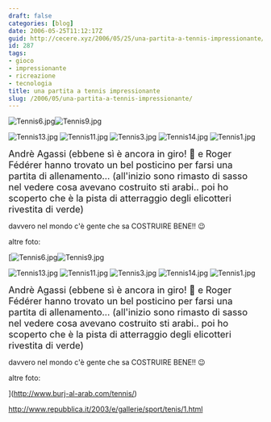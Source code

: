 ```yaml
---
draft: false
categories: [blog]
date: 2006-05-25T11:12:17Z
guid: http://cecere.xyz/2006/05/25/una-partita-a-tennis-impressionante/
id: 287
tags:
- gioco
- impressionante
- ricreazione
- tecnologia
title: una partita a tennis impressionante
slug: /2006/05/una-partita-a-tennis-impressionante/
---
```


<img id="image282" alt="Tennis6.jpg" src="http://cecere.xyz/wp-content/uploads/sites/3/2006/05/Tennis6.jpg" /><img id="image286" alt="Tennis9.jpg" src="http://cecere.xyz/wp-content/uploads/sites/3/2006/05/Tennis9.jpg" />

<img id="image284" alt="Tennis13.jpg" src="http://cecere.xyz/wp-content/uploads/sites/3/2006/05/Tennis13.jpg" />

<img id="image283" alt="Tennis11.jpg" src="http://cecere.xyz/wp-content/uploads/sites/3/2006/05/Tennis11.jpg" />

<img id="image281" alt="Tennis3.jpg" src="http://cecere.xyz/wp-content/uploads/sites/3/2006/05/Tennis3.jpg" />

<img id="image285" alt="Tennis14.jpg" src="http://cecere.xyz/wp-content/uploads/sites/3/2006/05/Tennis14.jpg" />

<img id="image280" alt="Tennis1.jpg" src="http://cecere.xyz/wp-content/uploads/sites/3/2006/05/Tennis1.jpg" />

<span style="font-size: 130%">Andrè Agassi (ebbene sì è ancora in giro! 🙂 e Roger Fédérer hanno trovato un bel posticino per farsi una partita di allenamento… (all'inizio sono rimasto di sasso nel vedere cosa avevano costruito sti arabi.. poi ho scoperto che è la pista di atterraggio degli elicotteri rivestita di verde)</span>

davvero nel mondo c'è gente che sa COSTRUIRE BENE!! 😉

altre foto:

[<img id="image282" alt="Tennis6.jpg" src="http://cecere.xyz/wp-content/uploads/sites/3/2006/05/Tennis6.jpg" /><img id="image286" alt="Tennis9.jpg" src="http://cecere.xyz/wp-content/uploads/sites/3/2006/05/Tennis9.jpg" />

<img id="image284" alt="Tennis13.jpg" src="http://cecere.xyz/wp-content/uploads/sites/3/2006/05/Tennis13.jpg" />

<img id="image283" alt="Tennis11.jpg" src="http://cecere.xyz/wp-content/uploads/sites/3/2006/05/Tennis11.jpg" />

<img id="image281" alt="Tennis3.jpg" src="http://cecere.xyz/wp-content/uploads/sites/3/2006/05/Tennis3.jpg" />

<img id="image285" alt="Tennis14.jpg" src="http://cecere.xyz/wp-content/uploads/sites/3/2006/05/Tennis14.jpg" />

<img id="image280" alt="Tennis1.jpg" src="http://cecere.xyz/wp-content/uploads/sites/3/2006/05/Tennis1.jpg" />

<span style="font-size: 130%">Andrè Agassi (ebbene sì è ancora in giro! 🙂 e Roger Fédérer hanno trovato un bel posticino per farsi una partita di allenamento… (all'inizio sono rimasto di sasso nel vedere cosa avevano costruito sti arabi.. poi ho scoperto che è la pista di atterraggio degli elicotteri rivestita di verde)</span>

davvero nel mondo c'è gente che sa COSTRUIRE BENE!! 😉

altre foto:

](http://www.burj-al-arab.com/tennis/) 

<http://www.repubblica.it/2003/e/gallerie/sport/tenis/1.html>